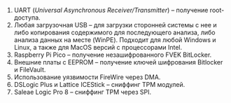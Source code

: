 1. UART (*Universal Asynchronous Receiver/Transmitter*) – получение root-доступа.
2. Любая загрузочная USB – для загрузки сторонней системы с нее и либо копирования содержимого для последующего анализа, либо анализа данных на месте (WinPE). Подходит для любой Windows и Linux, а также для MacOS версий с процессорами Intel.
3. Raspberry Pi Pico – получение незашифрованного FVEK BitLocker.
4. Внешние платы с EEPROM – получение ключей шифрования Bitlocker и FileVault.
5. Использование уязвимости FireWire через DMA.
6. DSLogic Plus и Lattice ICEStick – сниффинг TPM модулей.
7. Saleae Logic Pro 8 – сниффинг TPM через SPI.